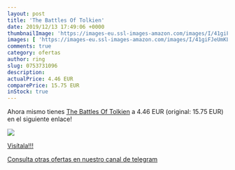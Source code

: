 ```yaml
---
layout: post
title: 'The Battles Of Tolkien'
date: 2019/12/13 17:49:06 +0000
thumbnailImage: 'https://images-eu.ssl-images-amazon.com/images/I/41giFJeUmKL._SL200_.jpg'
images: [ 'https://images-eu.ssl-images-amazon.com/images/I/41giFJeUmKL._SL200_.jpg' ]
comments: true
category: ofertas
author: ring
slug: 0753731096
description:
actualPrice: 4.46 EUR
comparePrice: 15.75 EUR
inStock: true
---
```


Ahora mismo tienes [The Battles Of Tolkien](https://www.amazon.com/dp/0753731096/?tag=redken08-20) a 4.46 EUR (original: 15.75 EUR) en el siguiente enlace!

[![](https://images-eu.ssl-images-amazon.com/images/I/41giFJeUmKL._SL200_.jpg)](https://www.amazon.com/dp/0753731096/?tag=redken08-20)

[Visítala!!!](https://www.amazon.com/dp/0753731096/?tag=redken08-20)

[Consulta otras ofertas en nuestro canal de telegram](https://t.me/s/ofertas25)

